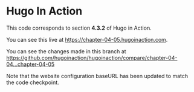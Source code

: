 Hugo In Action
===============

This code corresponds to section **4.3.2** of Hugo in Action.

You can see this live at https://chapter-04-05.hugoinaction.com.

You can see the changes made in this branch at https://github.com/hugoinaction/hugoinaction/compare/chapter-04-04...chapter-04-05

Note that the website configuration baseURL has been updated to match the code checkpoint.
